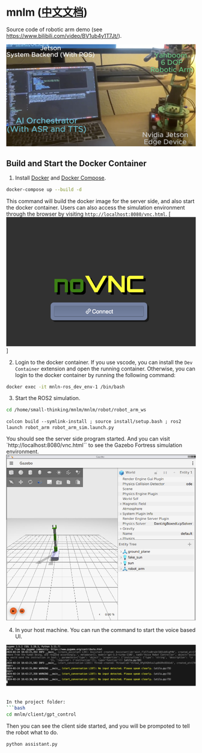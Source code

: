 # mnlm ([中文文档](README.cn.md))

Source code of robotic arm demo (see https://www.bilibili.com/video/BV1ub4y1T7Jt/).


[![IMAGE ALT TEXT HERE](./images/screen.png)](https://www.bilibili.com/video/BV1ub4y1T7Jt/?vd_source=08295b5b4b3c5ece73fb91e3a54d202a)

## Build and Start the Docker Container

1. Install [Docker](https://docs.docker.com/get-docker/) and [Docker Compose](https://docs.docker.com/compose/install/).
```bash
docker-compose up --build -d
```

This command will build the docker image for the server side, and also start the docker container.
Users can also access the simulation environment through the browser by visiting `http://localhost:8080/vnc.html`.
[![IMAGE ALT TEXT HERE](./images/novnc.png)]

2. Login to the docker container.
If you use vscode, you can install the `Dev Container` extension and open the running container. Otherwise, you can login to the docker container by running the following command:
```bash
docker exec -it mnln-ros_dev_env-1 /bin/bash
```

3. Start the ROS2 simulation.
```bash
cd /home/small-thinking/mnlm/mnlm/robot/robot_arm_ws
```

```
colcon build --symlink-install ; source install/setup.bash ; ros2 launch robot_arm robot_arm_sim.launch.py
```

You should see the server side program started. And you can visit `http://localhost:8080/vnc.html`` to see the Gazebo Fortress simulation environment.
![IMAGE ALT TEXT HERE](./images/gazebo.png)


4. In your host machine. You can run the command to start the voice based UI.

![IMAGE ALT TEXT HERE](./images/voice.png)

```bash

In the project folder:
```bash
cd mnlm/client/gpt_control
```
Then you can see the client side started, and you will be prompoted to tell the robot what to do.

```bash
python assistant.py
```
